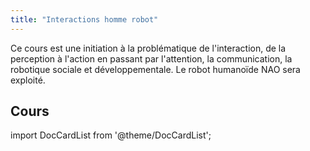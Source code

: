 ```yaml
---
title: "Interactions homme robot"
---
```


Ce cours est une initiation à la problématique de l'interaction, de la perception à l'action en
passant par l'attention, la communication, la robotique sociale et développementale. Le robot humanoïde NAO sera exploité.

## Cours

import DocCardList from '@theme/DocCardList';

<DocCardList />
